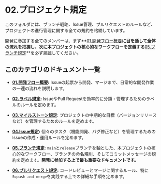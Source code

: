 # 02.プロジェクト規定

このフォルダには、ブランチ戦略、Issue管理、プルリクエストのルールなど、プロジェクトの進行管理に関する全ての規約を格納しています。

開発に参加する全てのメンバーは、まず**[01.開発フロー概要](./01_開発フロー概要.md)**に目を通して全体の流れを把握し、次に本プロジェクトの核心的なワークフローを定義する**[05.ブランチ規定](./05_ブランチ規定.md)**を必ず熟読してください。

## このカテゴリのドキュメント一覧

* **[01.開発フロー概要](./01_開発フロー概要.md):**
    Issueの起票から開発、マージまで、日常的な開発作業の一連の流れを説明します。

* **[02.ラベル規定](./02_ラベル規定.md):**
    IssueやPull Requestを効率的に分類・管理するためのラベルのルールを定めます。

* **[03.マイルストーン規定](./03_マイルストーン規定.md):**
    プロジェクトの中期的な目標（バージョンリリースなど）を管理するためのルールを定めます。

* **[04.Issue規定](./04_Issue規定.md):**
    個々のタスク（機能開発、バグ修正など）を管理するためのIssueの作成・運用ルールを定めます。

* **[05.ブランチ規定](./05_ブランチ規定.md):**
    `main`と`release`ブランチを軸とした、本プロジェクトの核心的なワークフロー、ブランチの命名規則、そしてコミットメッセージの規約を定めます。**開発に参加する上で最も重要なドキュメントです。**

* **[06.プルリクエスト規定](./06_プルリクエスト規定.md):**
    コードレビューとマージに関するルール、特に`Squash and merge`を実践する上での詳細な手順を定めます。
